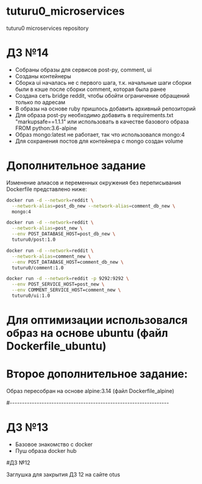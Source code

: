 # tuturu0_microservices
tuturu0 microservices repository

# ДЗ №14


- Собраны образы для сервисов post-py, comment, ui
- Созданы контейнеры
- Сборка ui началась не с первого шага, т.к. начальные шаги сборки были в кэше после сборки comment, которая была ранее
- Создана сеть bridge reddit, чтобы обойти ограничение обращений только по адресам
- В образы на основе ruby пришлось добавить архивный репозиторий
- Для образа post-py необходимо добавить в requirements.txt "markupsafe==1.1.1" или использовать в качестве базового образа FROM python:3.6-alpine
- Образ mongo:latest не работает, так что использовался mongo:4
- Для сохранения постов для контейнера с mongo создан volume

# Дополнительное задание
Изменение алиасов и переменных окружения без переписывания Dockerfile представлено ниже:
```Bash
docker run -d --network=reddit \
  --network-alias=post_db_new --network-alias=comment_db_new \
  mongo:4

docker run -d --network=reddit \
  --network-alias=post_new \
  --env POST_DATABASE_HOST=post_db_new \
  tuturu0/post:1.0

docker run -d --network=reddit \
  --network-alias=comment_new \
  --env POST_DATABASE_HOST=comment_db_new \
  tuturu0/comment:1.0

docker run -d --network=reddit -p 9292:9292 \
  --env POST_SERVICE_HOST=post_new \
  --env COMMENT_SERVICE_HOST=comment_new \
  tuturu0/ui:1.0
```

# Для оптимизации использовался образ на основе ubuntu (файл Dockerfile_ubuntu)
# Второе дополнительное задание:
Образ пересобран на основе alpine:3.14 (файл Dockerfile_alpine)


#-----------------------------------------------------------------

# ДЗ №13


- Базовое знакомство с docker
- Пуш образа docker hub


#ДЗ №12

Заглушка для закрытия ДЗ 12 на сайте otus
